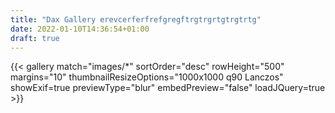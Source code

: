 ```yaml
---
title: "Dax Gallery erevcerferfrefgregftrgtrgrtgtrgtrtg"
date: 2022-01-10T14:36:54+01:00
draft: true
---
```


{{< gallery match="images/*" sortOrder="desc" rowHeight="500" margins="10" thumbnailResizeOptions="1000x1000 q90 Lanczos" showExif=true previewType="blur" embedPreview="false" loadJQuery=true >}}
